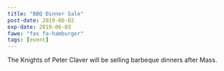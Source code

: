 ```yaml
---
title: "BBQ Dinner Sale"
post-date: 2019-06-02
exp-date: 2019-06-03
fawe: "fas fa-hamburger"
tags: [event]
---
```

The Knights of Peter Claver will be selling barbeque dinners after Mass.